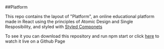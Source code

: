 ##Platform

This repo contains the layout of "Platform", an online educational platform made in React using the principles of Atomic Design and Single Resposibility, and styled with [Styled Componets](https://styled-components.com/)

To see it you can download this repository and run npm start or click [here](https://yolimarmarin.github.io/platform-web/) to watch it live on a Github Page
